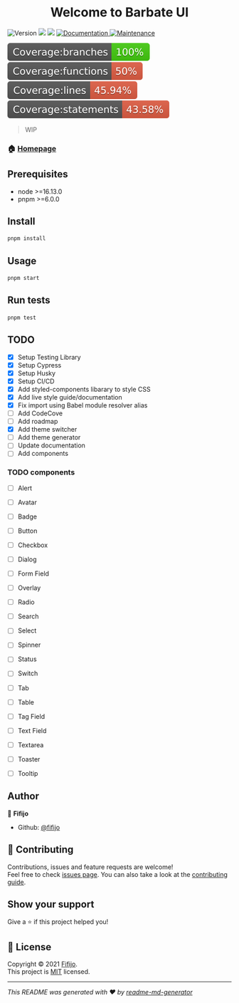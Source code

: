 <h1 align="center">Welcome to Barbate UI</h1>
<p>
  <img alt="Version" src="https://img.shields.io/badge/version-0.0.1-blue.svg?cacheSeconds=2592000" />
  <img src="https://img.shields.io/badge/node-%3E%3D16.13.0-blue.svg" />
  <img src="https://img.shields.io/badge/pnpm-%3E%3D6.0.0-blue.svg" />
  <a href="https://github.com/fifijo/barbateUI#readme" target="_blank">
    <img alt="Documentation" src="https://img.shields.io/badge/documentation-yes-brightgreen.svg" />
  </a>
  <a href="https://github.com/fifijo/barbateUI/graphs/commit-activity" target="_blank">
    <img alt="Maintenance" src="https://img.shields.io/badge/Maintained%3F-yes-green.svg" />
  </a>
</p>

![img](coverage/badge-branches.svg)
![img](coverage/badge-functions.svg)
![img](coverage/badge-lines.svg)
![img](coverage/badge-statements.svg)

> WIP

### 🏠 [Homepage](https://github.com/fifijo/barbateUI#readme)

## Prerequisites

- node >=16.13.0
- pnpm >=6.0.0

## Install

```sh
pnpm install
```

## Usage

```sh
pnpm start
```

## Run tests

```sh
pnpm test
```

## TODO

- [x] Setup Testing Library
- [x] Setup Cypress
- [x] Setup Husky
- [x] Setup CI/CD
- [x] Add styled-components libarary to style CSS
- [x] Add live style guide/documentation
- [x] Fix import using Babel module resolver alias
- [ ] Add CodeCove
- [ ] Add roadmap
- [x] Add theme switcher
- [ ] Add theme generator
- [ ] Update documentation
- [ ] Add components

### TODO components
- [ ] Alert
- [ ] Avatar
- [ ] Badge
- [ ] Button
- [ ] Checkbox
- [ ] Dialog
- [ ] Form Field
- [ ] Overlay
- [ ] Radio
- [ ] Search
- [ ] Select
- [ ] Spinner
- [ ] Status
- [ ] Switch
- [ ] Tab
- [ ] Table
- [ ] Tag Field
- [ ] Text Field
- [ ] Textarea
- [ ] Toaster
- [ ] Tooltip



## Author

👤 **Fifijo**

* Github: [@fifijo](https://github.com/fifijo)

## 🤝 Contributing

Contributions, issues and feature requests are welcome!<br />Feel free to check [issues page](https://github.com/fifijo/barbateUI/issues). You can also take a look at the [contributing guide](https://github.com/fifijo/barbateUI/blob/master/CONTRIBUTING.md).

## Show your support

Give a ⭐️ if this project helped you!

## 📝 License

Copyright © 2021 [Fifijo](https://github.com/fifijo).<br />
This project is [MIT](https://github.com/fifijo/barbateUI/blob/master/LICENSE) licensed.

***
_This README was generated with ❤️ by [readme-md-generator](https://github.com/kefranabg/readme-md-generator)_
